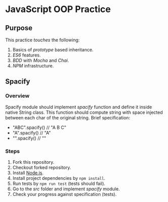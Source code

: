 # JavaScript OOP Practice

## Purpose

This practice *touches* the following:

1. Basics of *prototype* based inheritance.
2. *ES6* features.
3. *BDD* with *Mocha* and *Chai*.
4. *NPM* infrastructure.

## Spacify

### Overview

Spacify module should implement *spacify* function and define it inside native String class.
This function should compute string with space injected between each char of the original string. Brief specification:

* "ABC".spacify() // "A B C"
* "A".spacify() // "A"
* "".spacify() // ""

### Steps

1. Fork this repository.
2. Checkout forked repository.
1. Install [Node.js](http://nodejs.org/).
2. Install project dependencies by `npm install`.
3. Run tests by `npm run test` (tests should fail).
4. Go to the *src* folder and implement *spacify* module.
5. Check your progress against specification (tests).
